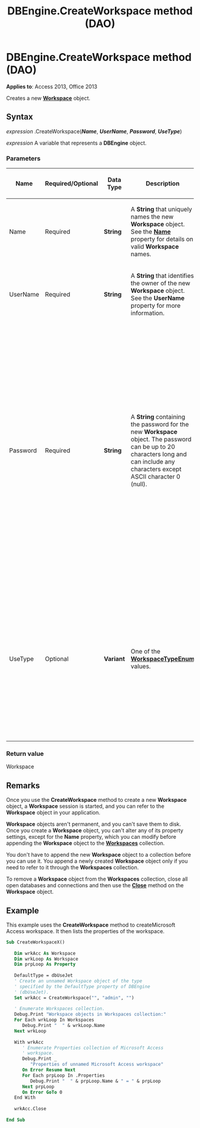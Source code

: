 ﻿---
title: DBEngine.CreateWorkspace method (DAO)
TOCTitle: CreateWorkspace Method
ms:assetid: a7d73771-9420-0448-99e6-d6c4aa78683a
ms:mtpsurl: https://msdn.microsoft.com/library/Ff821374(v=office.15)
ms:contentKeyID: 48546888
ms.date: 09/18/2015
mtps_version: v=office.15
f1_keywords:
- dao360.chm1052966
f1_categories:
- Office.Version=v15
---

# DBEngine.CreateWorkspace method (DAO)


**Applies to**: Access 2013, Office 2013


Creates a new **[Workspace](workspace-object-dao.md)** object.

## Syntax

*expression* .CreateWorkspace(***Name***, ***UserName***, ***Password***, ***UseType***)

*expression* A variable that represents a **DBEngine** object.

### Parameters

<table>
<colgroup>
<col style="width: 25%" />
<col style="width: 25%" />
<col style="width: 25%" />
<col style="width: 25%" />
</colgroup>
<thead>
<tr class="header">
<th><p>Name</p></th>
<th><p>Required/Optional</p></th>
<th><p>Data Type</p></th>
<th><p>Description</p></th>
</tr>
</thead>
<tbody>
<tr class="odd">
<td><p>Name</p></td>
<td><p>Required</p></td>
<td><p><strong>String</strong></p></td>
<td><p>A <strong>String</strong> that uniquely names the new <strong>Workspace</strong> object. See the <strong><a href="connection-name-property-dao.md">Name</a></strong> property for details on valid <strong>Workspace</strong> names.</p></td>
</tr>
<tr class="even">
<td><p>UserName</p></td>
<td><p>Required</p></td>
<td><p><strong>String</strong></p></td>
<td><p>A <strong>String</strong> that identifies the owner of the new <strong>Workspace</strong> object. See the <strong>UserName</strong> property for more information.</p></td>
</tr>
<tr class="odd">
<td><p>Password</p></td>
<td><p>Required</p></td>
<td><p><strong>String</strong></p></td>
<td><p>A <strong>String</strong> containing the password for the new <strong>Workspace</strong> object. The password can be up to 20 characters long and can include any characters except ASCII character 0 (null).</p>
<td><p><strong>NOTE</strong>: Use strong passwords that combine upper- and lowercase letters, numbers, and symbols. Weak passwords don't mix these elements. Strong password: Y6dh!et5. Weak password: House27. Use a strong password that you can remember so that you don't have to write it down.</p>
</td>
</tr>
<tr class="even">
<td><p>UseType</p></td>
<td><p>Optional</p></td>
<td><p><strong>Variant</strong></p></td>
<td><p>One of the <strong><a href="workspacetypeenum-enumeration-dao.md">WorkspaceTypeEnum</a></strong> values.</p>
<td><p><strong>NOTE</strong>: ODBCDirect workspaces are not supported in Microsoft Access 2013. Use ADO if you want to access external data sources without using the Microsoft Access database engine.</p>
</td>
</tr>
</tbody>
</table>


### Return value

Workspace

## Remarks

Once you use the **CreateWorkspace** method to create a new **Workspace** object, a **Workspace** session is started, and you can refer to the **Workspace** object in your application.

**Workspace** objects aren't permanent, and you can't save them to disk. Once you create a **Workspace** object, you can't alter any of its property settings, except for the **Name** property, which you can modify before appending the **Workspace** object to the **[Workspaces](workspaces-collection-dao.md)** collection.

You don't have to append the new **Workspace** object to a collection before you can use it. You append a newly created **Workspace** object only if you need to refer to it through the **Workspaces** collection.

To remove a **Workspace** object from the **Workspaces** collection, close all open databases and connections and then use the **[Close](connection-close-method-dao.md)** method on the **Workspace** object.

## Example

This example uses the **CreateWorkspace** method to createMicrosoft Access workspace. It then lists the properties of the workspace.

```vb 
Sub CreateWorkspaceX() 
 
   Dim wrkAcc As Workspace 
   Dim wrkLoop As Workspace 
   Dim prpLoop As Property 
 
   DefaultType = dbUseJet 
   ' Create an unnamed Workspace object of the type  
   ' specified by the DefaultType property of DBEngine  
   ' (dbUseJet). 
   Set wrkAcc = CreateWorkspace("", "admin", "") 
 
   ' Enumerate Workspaces collection. 
   Debug.Print "Workspace objects in Workspaces collection:" 
   For Each wrkLoop In Workspaces 
      Debug.Print "  " & wrkLoop.Name 
   Next wrkLoop 
 
   With wrkAcc 
      ' Enumerate Properties collection of Microsoft Access  
      ' workspace. 
      Debug.Print _ 
         "Properties of unnamed Microsoft Access workspace" 
      On Error Resume Next 
      For Each prpLoop In .Properties 
         Debug.Print "  " & prpLoop.Name & " = " & prpLoop 
      Next prpLoop 
      On Error GoTo 0 
   End With 
 
   wrkAcc.Close 
 
End Sub 
 
```

